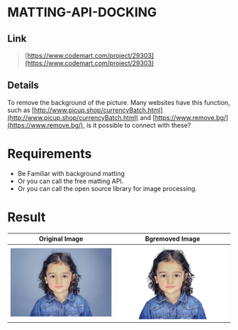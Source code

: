 # MATTING-API-DOCKING

## Link
> [https://www.codemart.com/project/29303](https://www.codemart.com/project/29303)

## Details
To remove the background of the picture. Many websites have this function, such as [http://www.picup.shop/currencyBatch.html](http://www.picup.shop/currencyBatch.html) and [https://www.remove.bg/](https://www.remove.bg/), is it possible to connect with these?

# Requirements
- Be Familiar with background matting
- Or you can call the free matting API.
- Or you can call the open source library for image processing.

# Result
| Original Image | Bgremoved Image |
|----------------|-----------------|
|![](test.jpg)  |![](bgRemoved.png)|